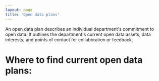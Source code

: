 ```yaml
---
layout: page
title: 'Open data plans'
---
```


An open data plan describes an individual department's commitment to open data. It outlines the department's current open data assets, data interests, and points of contact for collaboration or feedback.

# Where to find current open data plans: